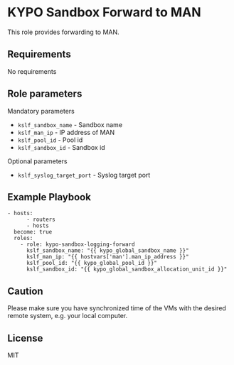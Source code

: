 # KYPO Sandbox Forward to MAN

This role provides forwarding to MAN.

## Requirements

No requirements

## Role parameters

Mandatory parameters
* `kslf_sandbox_name` - Sandbox name
* `kslf_man_ip` - IP address of MAN 
* `kslf_pool_id` - Pool id
* `kslf_sandbox_id` - Sandbox id

Optional parameters
* `kslf_syslog_target_port` - Syslog target port

## Example Playbook

```
- hosts:
      - routers
      - hosts
  become: true
  roles:
    - role: kypo-sandbox-logging-forward
      kslf_sandbox_name: "{{ kypo_global_sandbox_name }}" 
      kslf_man_ip: "{{ hostvars['man'].man_ip_address }}"
      kslf_pool_id: "{{ kypo_global_pool_id }}"
      kslf_sandbox_id: "{{ kypo_global_sandbox_allocation_unit_id }}"

```

## Caution
Please make sure you have synchronized time of the VMs with the desired remote system, e.g. your local computer.  

License
-------

MIT

